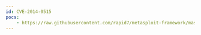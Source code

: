 ```yaml
---
id: CVE-2014-0515
pocs:
    - https://raw.githubusercontent.com/rapid7/metasploit-framework/master/modules/exploits/multi/browser/adobe_flash_pixel_bender_bof.rb
---
```

